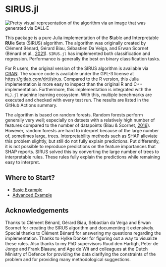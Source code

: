 # SIRUS.jl

![
Pretty visual representation of the algorithm via an image that was generated via DALL·E
](./image/sirus-with-text.webp)

This package is a pure Julia implementation of the **S**table and **I**nterpretable **RU**le **S**ets (SIRUS) algorithm.
The algorithm was originally created by Clément Bénard, Gérard Biau, Sébastien Da Veiga, and Erwan Scornet (Bénard et al., [2021](http://proceedings.mlr.press/v130/benard21a.html)).
`SIRUS.jl` has implemented both classification and regression.
Performance is generally the best on binary classification tasks.

For R users, the original version of the SIRUS algorithm is available via [CRAN](https://cran.r-project.org/web/packages/sirus/index.html).
The source code is available under the GPL-3 license at <https://gitlab.com/drti/sirus>.
Compared to the R version, this Julia implementation is more easy to inspect than the original R and C++ implementation.
Furthermore, this implementation is integrated with the `MLJ.jl` machine learning ecosystem.
With this, multiple benchmarks are executed and checked with every test run.
The results are listed in the GitHub Actions summary.

The algorithm is based on random forests.
Random forests perform generally very well; especially on datsets with a relatively high number of features compared to the number of datapoints (Biau & Scornet, [2016](https://doi.org/10.1007/s11749-016-0481-7)).
However, random forests are hard to interpret because of the large number of, sometimes large, trees.
Interpretability methods such as SHAP alleviate this problem slightly, but still do not fully explain predictions.
Put differently, it is not possible to reproduce predictions on the feature importances that SHAP reports.
SIRUS solved this by converting the large number of trees to interpretable rules.
These rules fully explain the predictions while remaining easy to interpret.

## Where to Start?

- [Basic Example](/dev/basic-example)
- [Advanced Example](/dev/binary-classification)

## Acknowledgements

Thanks to Clément Bénard, Gérard Biau, Sébastian da Veiga and Erwan Scornet for creating the SIRUS algorithm and documenting it extensively.
Special thanks to Clément Bénard for answering my questions regarding the implementation.
Thanks to Hylke Donker for figuring out a way to visualize these rules.
Also thanks to my PhD supervisors Ruud den Hartigh, Peter de Jonge and Frank Blaauw, and Age de Wit and colleagues at the Dutch Ministry of Defence for providing the data clarifying the constraints of the problem and for providing many methodological suggestions.

